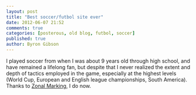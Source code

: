 ```yaml
---
layout: post
title: "Best soccer/futbol site ever"
date: 2012-06-07 21:52
comments: true
categories: [posterous, old blog, futbol, soccer]
published: true
author: Byron Gibson
---
```

I played soccer from when I was about 9 years old through high school, and have remained a lifelong fan, but despite that I never realized the extent and depth of tactics employed in the game, especially at the highest levels (World Cup, European and English league championships, South America).  Thanks to [Zonal Marking][1], I do now.

[1]:    http://www.zonalmarking.net/
